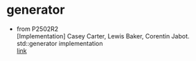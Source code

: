 # generator
* from P2502R2  
[Implementation] Casey Carter, Lewis Baker, Corentin Jabot. std::generator implementation  
[link](https://godbolt.org/z/5hcaPcfvP)  

